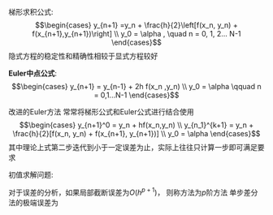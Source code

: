 梯形求积公式: 
$$\begin{cases}
y_{n+1} =y_n + \frac{h}{2}\left[f(x_n, y_n) + f(x_{n+1},y_{n+1})\right] \\
y_0 = \alpha , \quad n = 0, 1, 2... N-1
\end{cases}$$
隐式方程的稳定性和精确性相较于显式方程较好

**Euler中点公式**:
$$\begin{cases}
y_{n+1} = y_{n-1} + 2h f(x_n ,y_n) \\
y_0 = \alpha \qquad  n  = 0,1...N-1
\end{cases}$$

改进的Euler方法
常常将梯形公式和Euler公式进行结合使用
$$\begin{cases}
y_{n+1}^0 = y_n + hf(x_n,y_n) \\
y_{n_1}^{k+1} = y_n + \frac{h}{2}[f(x_n, y_n) + f(x_{n+1}, y_{n+1})] \\
y_0  = \alpha
\end{cases}$$
其中理论上式第二步迭代到小于一定误差为止，实际上往往只计算一步即可满足要求

初值求解问题: 


对于误差的分析，如果局部截断误差为$O(h^{p+1})$， 则称方法为$p$阶方法
单步差分法的极端误差为